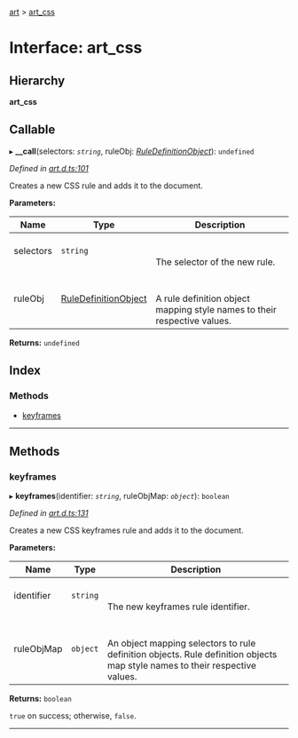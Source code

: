 [art](../README.md) > [art_css](../interfaces/art_css.md)

# Interface: art_css

## Hierarchy

**art_css**

## Callable
▸ **__call**(selectors: *`string`*, ruleObj: *[RuleDefinitionObject](ruledefinitionobject.md)*): `undefined`

*Defined in [art.d.ts:101](https://github.com/fasttime/art/blob/0.7.3/art.d.ts#L101)*

Creates a new CSS rule and adds it to the document.

**Parameters:**

| Name | Type | Description |
| ------ | ------ | ------ |
| selectors | `string` |  <br><br>The selector of the new rule. |
| ruleObj | [RuleDefinitionObject](ruledefinitionobject.md) |  <br><br>A rule definition object mapping style names to their respective values. |

**Returns:** `undefined`

## Index

### Methods

* [keyframes](art_css.md#keyframes)

---

## Methods

<a id="keyframes"></a>

###  keyframes

▸ **keyframes**(identifier: *`string`*, ruleObjMap: *`object`*): `boolean`

*Defined in [art.d.ts:131](https://github.com/fasttime/art/blob/0.7.3/art.d.ts#L131)*

Creates a new CSS keyframes rule and adds it to the document.

**Parameters:**

| Name | Type | Description |
| ------ | ------ | ------ |
| identifier | `string` |  <br><br>The new keyframes rule identifier. |
| ruleObjMap | `object` |  <br><br>An object mapping selectors to rule definition objects. Rule definition objects map style names to their respective values. |

**Returns:** `boolean`

`true` on success; otherwise, `false`.

___

